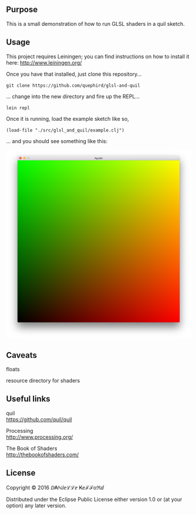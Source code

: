 ## Purpose

This is a small demonstration of how to run GLSL shaders in a quil sketch.

## Usage

This project requires Leiningen; you can find instructions on how to install it here: http://www.leiningen.org/

Once you have that installed, just clone this repository...

    git clone https://github.com/quephird/glsl-and-quil

... change into the new directory and fire up the REPL...

    lein repl

Once it is running, load the example sketch like so,

    (load-file "./src/glsl_and_quil/example.clj")

... and you should see something like this:

![](screenshot.png)

## Caveats

floats

resource directory for shaders

## Useful links

quil  
https://github.com/quil/quil  

Processing  
http://www.processing.org/

The Book of Shaders  
http://thebookofshaders.com/


## License

Copyright © 2016 ⅅ₳ℕⅈⅇℒℒⅇ Ҝⅇℱℱoℜⅆ

Distributed under the Eclipse Public License either version 1.0 or (at your option) any later version.
